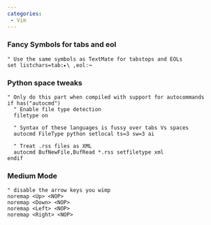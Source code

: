 ```yaml
---
categories:
 - Vim
---
```

### Fancy Symbols for tabs and eol

`" Use the same symbols as TextMate for tabstops and EOLs`\
`set listchars=tab:▸\ ,eol:¬`

### Python space tweaks

    " Only do this part when compiled with support for autocommands
    if has("autocmd")
      " Enable file type detection
      filetype on
     
      " Syntax of these languages is fussy over tabs Vs spaces
      autocmd FileType python setlocal ts=3 sw=3 ai
     
      " Treat .rss files as XML
      autocmd BufNewFile,BufRead *.rss setfiletype xml
    endif

### Medium Mode

    " disable the arrow keys you wimp
    noremap <Up> <NOP>
    noremap <Down> <NOP>
    noremap <Left> <NOP>
    noremap <Right> <NOP>

